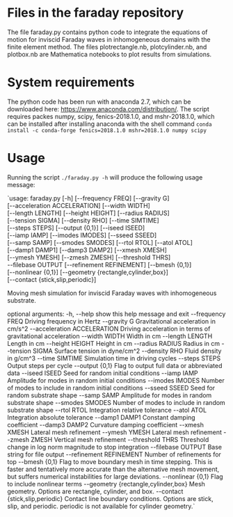 # Files in the faraday repository
The file faraday.py contains python code to integrate the equations of motion for inviscid Faraday waves in inhomogeneous domains with the finite element method. The files plotrectangle.nb, plotcylinder.nb, and plotbox.nb are Mathematica notebooks to plot results from simulations.

# System requirements
The python code has been run with anaconda 2.7, which can be downloaded here: https://www.anaconda.com/distribution/.  The script requires packes numpy, scipy, fenics-2018.1.0, and mshr-2018.1.0, which can be installed after installing anaconda with the shell command `conda install -c conda-forge fenics=2018.1.0 mshr=2018.1.0 numpy scipy`

# Usage
Running the script `./faraday.py -h` will produce the following usage message:

`usage: faraday.py [-h] [--frequency FREQ] [--gravity G]  
                  [--acceleration ACCELERATION] [--width WIDTH]  
                  [--length LENGTH] [--height HEIGHT] [--radius RADIUS]  
                  [--tension SIGMA] [--density RHO] [--time SIMTIME]  
                  [--steps STEPS] [--output {0,1}] [--iseed ISEED]  
                  [--iamp IAMP] [--imodes IMODES] [--sseed SSEED]  
                  [--samp SAMP] [--smodes SMODES] [--rtol RTOL] [--atol ATOL]  
                  [--damp1 DAMP1] [--damp3 DAMP2] [--xmesh XMESH]  
                  [--ymesh YMESH] [--zmesh ZMESH] [--threshold THRS]  
                  --filebase OUTPUT [--refinement REFINEMENT] [--bmesh {0,1}]  
                  [--nonlinear {0,1}] [--geometry {rectangle,cylinder,box}]  
                  [--contact {stick,slip,periodic}]  

Moving mesh simulation for inviscid Faraday waves with inhomogeneous  
substrate.

optional arguments:
  -h, --help            show this help message and exit
  --frequency FREQ      Driving frequency in Hertz
  --gravity G           Gravitational acceleration in cm/s^2
  --acceleration ACCELERATION
                        Driving acceleration in terms of gravitational
                        acceleration
  --width WIDTH         Width in cm
  --length LENGTH       Length in cm
  --height HEIGHT       Height in cm
  --radius RADIUS       Radius in cm
  --tension SIGMA       Surface tension in dyne/cm^2
  --density RHO         Fluid density in g/cm^3
  --time SIMTIME        Simulation time in driving cycles
  --steps STEPS         Output steps per cycle
  --output {0,1}        Flag to output full data or abbreviated data
  --iseed ISEED         Seed for random initial conditions
  --iamp IAMP           Amplitude for modes in random initial conditions
  --imodes IMODES       Number of modes to include in random initial
                        conditions
  --sseed SSEED         Seed for random substrate shape
  --samp SAMP           Amplitude for modes in random substrate shape
  --smodes SMODES       Number of modes to include in random substrate shape
  --rtol RTOL           Integration relative tolerance
  --atol ATOL           Integration absolute tolerance
  --damp1 DAMP1         Constant damping coefficient
  --damp3 DAMP2         Curvature damping coefficient
  --xmesh XMESH         Lateral mesh refinement
  --ymesh YMESH         Lateral mesh refinement
  --zmesh ZMESH         Vertical mesh refinement
  --threshold THRS      Threshold change in log norm magnitude to stop
                        integration
  --filebase OUTPUT     Base string for file output
  --refinement REFINEMENT
                        Number of refinements for top
  --bmesh {0,1}         Flag to move boundary mesh in time stepping. This is
                        faster and tentatively more accurate than the
                        alternative mesh movement, but suffers numerical
                        instabilities for large deviations.
  --nonlinear {0,1}     Flag to include nonlinear terms
  --geometry {rectangle,cylinder,box}
                        Mesh geometry. Options are rectangle, cylinder, and
                        box.
  --contact {stick,slip,periodic}
                        Contact line boundary conditions. Options are stick,
                        slip, and periodic. periodic is not available for
                        cylinder geometry.`

